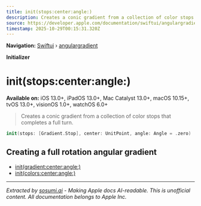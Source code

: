 ```yaml
---
title: init(stops:center:angle:)
description: Creates a conic gradient from a collection of color stops that completes a full turn.
source: https://developer.apple.com/documentation/swiftui/angulargradient/init(stops:center:angle:)
timestamp: 2025-10-29T00:15:31.320Z
---
```


**Navigation:** [Swiftui](/documentation/swiftui) › [angulargradient](/documentation/swiftui/angulargradient)

**Initializer**

# init(stops:center:angle:)

**Available on:** iOS 13.0+, iPadOS 13.0+, Mac Catalyst 13.0+, macOS 10.15+, tvOS 13.0+, visionOS 1.0+, watchOS 6.0+

> Creates a conic gradient from a collection of color stops that completes a full turn.

```swift
init(stops: [Gradient.Stop], center: UnitPoint, angle: Angle = .zero)
```

## Creating a full rotation angular gradient

- [init(gradient:center:angle:)](/documentation/swiftui/angulargradient/init(gradient:center:angle:))
- [init(colors:center:angle:)](/documentation/swiftui/angulargradient/init(colors:center:angle:))

---

*Extracted by [sosumi.ai](https://sosumi.ai) - Making Apple docs AI-readable.*
*This is unofficial content. All documentation belongs to Apple Inc.*
